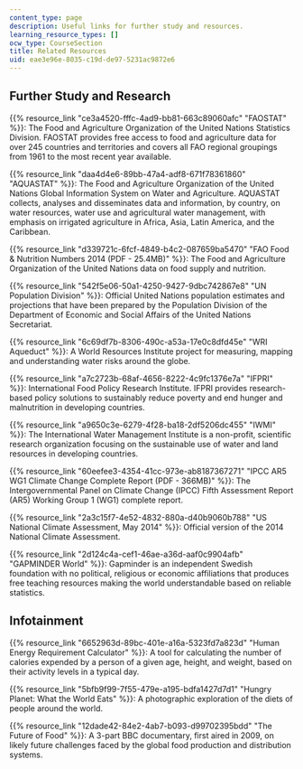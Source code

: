 ```yaml
---
content_type: page
description: Useful links for further study and resources.
learning_resource_types: []
ocw_type: CourseSection
title: Related Resources
uid: eae3e96e-8035-c19d-de97-5231ac9872e6
---
```


Further Study and Research
--------------------------

{{% resource_link "ce3a4520-fffc-4ad9-bb81-663c89060afc" "FAOSTAT" %}}: The Food and Agriculture Organization of the United Nations Statistics Division. FAOSTAT provides free access to food and agriculture data for over 245 countries and territories and covers all FAO regional groupings from 1961 to the most recent year available.

{{% resource_link "daa4d4e6-89bb-47a4-adf8-671f78361860" "AQUASTAT" %}}: The Food and Agriculture Organization of the United Nations Global Information System on Water and Agriculture. AQUASTAT collects, analyses and disseminates data and information, by country, on water resources, water use and agricultural water management, with emphasis on irrigated agriculture in Africa, Asia, Latin America, and the Caribbean.

{{% resource_link "d339721c-6fcf-4849-b4c2-087659ba5470" "FAO Food & Nutrition Numbers 2014 (PDF - 25.4MB)" %}}: The Food and Agriculture Organization of the United Nations data on food supply and nutrition.

{{% resource_link "542f5e06-50a1-4250-9427-9dbc742867e8" "UN Population Division" %}}: Official United Nations population estimates and projections that have been prepared by the Population Division of the Department of Economic and Social Affairs of the United Nations Secretariat.

{{% resource_link "6c69df7b-8306-490c-a53a-17e0c8dfd45e" "WRI Aqueduct" %}}: A World Resources Institute project for measuring, mapping and understanding water risks around the globe.

{{% resource_link "a7c2723b-68af-4656-8222-4c9fc1376e7a" "IFPRI" %}}: International Food Policy Research Institute. IFPRI provides research-based policy solutions to sustainably reduce poverty and end hunger and malnutrition in developing countries.

{{% resource_link "a9650c3e-6279-4f28-ba18-2df5206dc455" "IWMI" %}}: The International Water Management Institute is a non-profit, scientific research organization focusing on the sustainable use of water and land resources in developing countries.

{{% resource_link "60eefee3-4354-41cc-973e-ab8187367271" "IPCC AR5 WG1 Climate Change Complete Report (PDF - 366MB)" %}}: The Intergovernmental Panel on Climate Change (IPCC) Fifth Assessment Report (AR5) Working Group 1 (WG1) complete report.

{{% resource_link "2a3c15f7-4e52-4832-880a-d40b9060b788" "US National Climate Assessment, May 2014" %}}: Official version of the 2014 National Climate Assessment.

{{% resource_link "2d124c4a-cef1-46ae-a36d-aaf0c9904afb" "GAPMINDER World" %}}: Gapminder is an independent Swedish foundation with no political, religious or economic affiliations that produces free teaching resources making the world understandable based on reliable statistics.

Infotainment
------------

{{% resource_link "6652963d-89bc-401e-a16a-5323fd7a823d" "Human Energy Requirement Calculator" %}}: A tool for calculating the number of calories expended by a person of a given age, height, and weight, based on their activity levels in a typical day. 

{{% resource_link "5bfb9f99-7f55-479e-a195-bdfa1427d7d1" "Hungry Planet: What the World Eats" %}}: A photographic exploration of the diets of people around the world.

{{% resource_link "12dade42-84e2-4ab7-b093-d99702395bdd" "The Future of Food" %}}: A 3-part BBC documentary, first aired in 2009, on likely future challenges faced by the global food production and distribution systems.